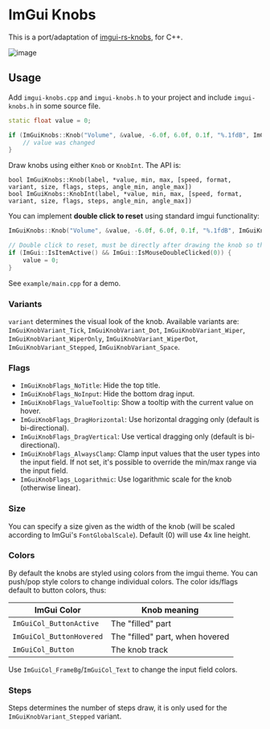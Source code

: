 # ImGui Knobs
This is a port/adaptation of [imgui-rs-knobs](https://github.com/DGriffin91/imgui-rs-knobs), for C++.

![image](https://user-images.githubusercontent.com/956928/164050142-96a8dde4-7d2e-43e4-9afe-14ab48eac243.png)

## Usage
Add `imgui-knobs.cpp` and `imgui-knobs.h` to your project and include `imgui-knobs.h` in some source file.


```cpp
static float value = 0;

if (ImGuiKnobs::Knob("Volume", &value, -6.0f, 6.0f, 0.1f, "%.1fdB", ImGuiKnobVariant_Tick)) {
    // value was changed
}
```

Draw knobs using either `Knob` or `KnobInt`. The API is:

```
bool ImGuiKnobs::Knob(label, *value, min, max, [speed, format, variant, size, flags, steps, angle_min, angle_max])
bool ImGuiKnobs::KnobInt(label, *value, min, max, [speed, format, variant, size, flags, steps, angle_min, angle_max])
```

You can implement **double click to reset** using standard imgui functionality:

```cpp
ImGuiKnobs::Knob("Volume", &value, -6.0f, 6.0f, 0.1f, "%.1fdB", ImGuiKnobVariant_Tick);

// Double click to reset, must be directly after drawing the knob so the right imgui "item" is used
if (ImGui::IsItemActive() && ImGui::IsMouseDoubleClicked(0)) {
    value = 0;
}
```

See `example/main.cpp` for a demo.

### Variants
`variant` determines the visual look of the knob. Available variants are: `ImGuiKnobVariant_Tick`, `ImGuiKnobVariant_Dot`, `ImGuiKnobVariant_Wiper`, `ImGuiKnobVariant_WiperOnly`, `ImGuiKnobVariant_WiperDot`, `ImGuiKnobVariant_Stepped`, `ImGuiKnobVariant_Space`.

### Flags
 - `ImGuiKnobFlags_NoTitle`: Hide the top title.
 - `ImGuiKnobFlags_NoInput`: Hide the bottom drag input.
 - `ImGuiKnobFlags_ValueTooltip`: Show a tooltip with the current value on hover.
 - `ImGuiKnobFlags_DragHorizontal`: Use horizontal dragging only (default is bi-directional).
 - `ImGuiKnobFlags_DragVertical`: Use vertical dragging only (default is bi-directional).
 - `ImGuiKnobFlags_AlwaysClamp`: Clamp input values that the user types into the input field. If not set, it's possible to override the min/max range via the input field.
 - `ImGuiKnobFlags_Logarithmic`: Use logarithmic scale for the knob (otherwise linear).

### Size
You can specify a size given as the width of the knob (will be scaled according to ImGui's `FontGlobalScale`). Default (0) will use 4x line height.

### Colors
By default the knobs are styled using colors from the imgui theme. You can push/pop style colors to change individual colors. The color ids/flags default to button colors, thus:

| ImGui Color | Knob meaning |
|---|---|
| `ImGuiCol_ButtonActive` | The "filled" part |
| `ImGuiCol_ButtonHovered` | The "filled" part, when hovered |
| `ImGuiCol_Button` | The knob track |

Use `ImGuiCol_FrameBg`/`ImGuiCol_Text` to change the input field colors.

### Steps
Steps determines the number of steps draw, it is only used for the `ImGuiKnobVariant_Stepped` variant.

